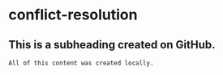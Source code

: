 # conflict-resolution

## This is a subheading created on GitHub.
    All of this content was created locally.

